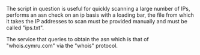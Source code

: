 The script in question is useful for quickly scanning a large number of IPs, performs an asn check on an ip basis with a loading bar, the file from which it takes the IP addresses to scan must be provided manually and must be called "ips.txt".

The service that queries to obtain the asn which is that of "whois.cymru.com" via the "whois" protocol.

